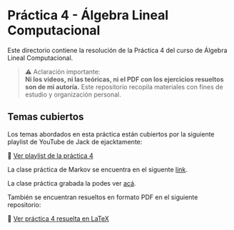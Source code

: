 # Práctica 4 - Álgebra Lineal Computacional

Este directorio contiene la resolución de la Práctica 4 del curso de Álgebra Lineal Computacional.

> ⚠️ Aclaración importante:  
> **Ni los videos, ni las teóricas, ni el PDF con los ejercicios resueltos son de mi autoría.** Este repositorio recopila materiales con fines de estudio y organización personal.

## Temas cubiertos

Los temas abordados en esta práctica están cubiertos por la siguiente playlist de YouTube de Jack de ejacktamente:

🎥 [Ver playlist de la práctica 4](https://www.youtube.com/watch?v=a5MCJk11AgU&list=PLsU9ReJDn9fzEFyCTengU-2vEzX_un_Bq)

La clase práctica de Markov se encuentra en el siguente [link](https://docs.google.com/document/d/1y5wk9v5kLzBSPu9hY5KEW9tO7M8fkK6Li7_0hmq6m2M/edit?usp=sharing).

La clase práctica grabada la podes ver [acá]().

También se encuentran resueltos en formato PDF en el siguiente repositorio:

📄 [Ver práctica 4 resuelta en LaTeX](https://github.com/nad-garraz/algebraLinealComputacional/blob/main/4-guia/4-sol.pdf)
